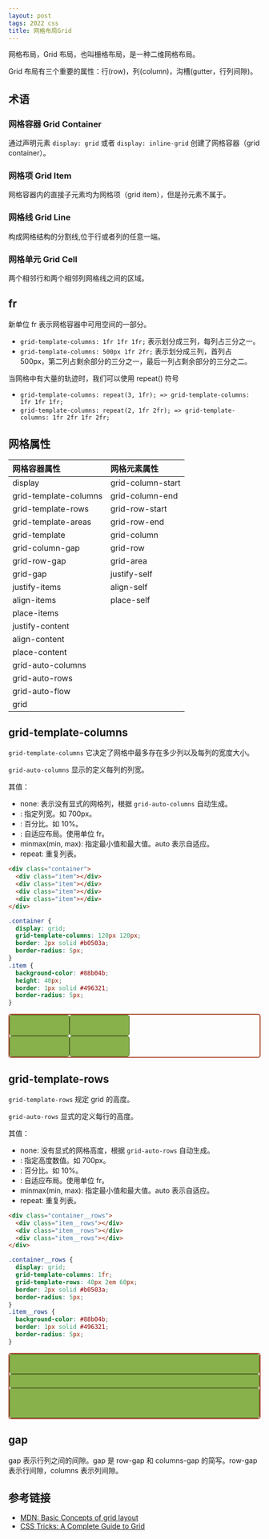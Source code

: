 ```yaml
---
layout: post
tags: 2022 css
title: 网格布局Grid
---
```


网格布局，Grid 布局，也叫栅格布局，是一种二维网格布局。

Grid 布局有三个重要的属性：行(row)，列(column)，沟槽(gutter，行列间隙)。

## 术语

### 网格容器 Grid Container

通过声明元素 `display: grid` 或者 `display: inline-grid` 创建了网格容器（grid container）。

### 网格项 Grid Item

网格容器内的直接子元素均为网格项（grid item），但是孙元素不属于。

### 网格线 Grid Line

构成网格结构的分割线,位于行或者列的任意一端。

### 网格单元 Grid Cell

两个相邻行和两个相邻列网格线之间的区域。

## fr

新单位 fr 表示网格容器中可用空间的一部分。

- `grid-template-columns: 1fr 1fr 1fr;` 表示划分成三列，每列占三分之一。
- `grid-template-columns: 500px 1fr 2fr;` 表示划分成三列，首列占 500px，第二列占剩余部分的三分之一，最后一列占剩余部分的三分之二。

当网格中有大量的轨迹时，我们可以使用 repeat() 符号

- `grid-template-columns: repeat(3, 1fr); => grid-template-columns: 1fr 1fr 1fr;`
- `grid-template-columns: repeat(2, 1fr 2fr); => grid-template-columns: 1fr 2fr 1fr 2fr;`

## 网格属性

| 网格容器属性          | 网格元素属性      |
| :-------------------- | :---------------- |
| display               | grid-column-start |
| grid-template-columns | grid-column-end   |
| grid-template-rows    | grid-row-start    |
| grid-template-areas   | grid-row-end      |
| grid-template         | grid-column       |
| grid-column-gap       | grid-row          |
| grid-row-gap          | grid-area         |
| grid-gap              | justify-self      |
| justify-items         | align-self        |
| align-items           | place-self        |
| place-items           |                   |
| justify-content       |                   |
| align-content         |                   |
| place-content         |                   |
| grid-auto-columns     |                   |
| grid-auto-rows        |                   |
| grid-auto-flow        |                   |
| grid                  |                   |

## grid-template-columns

`grid-template-columns` 它决定了网格中最多存在多少列以及每列的宽度大小。

`grid-auto-columns` 显示的定义每列的列宽。

其值：

- none: 表示没有显式的网格列，根据 `grid-auto-columns` 自动生成。
- <length>: 指定列宽。如 700px。
- <precentage>: 百分比。如 10%。
- <flex>: 自适应布局。使用单位 fr。
- minmax(min, max): 指定最小值和最大值。auto 表示自适应。
- repeat: 重复列表。

```html
<div class="container">
  <div class="item"></div>
  <div class="item"></div>
  <div class="item"></div>
  <div class="item"></div>
</div>
```

```css
.container {
  display: grid;
  grid-template-columns: 120px 120px;
  border: 2px solid #b0503a;
  border-radius: 5px;
}
.item {
  background-color: #88b04b;
  height: 40px;
  border: 1px solid #496321;
  border-radius: 5px;
}
```

<div class="container">
  <div class="item"></div>
  <div class="item"></div>
  <div class="item"></div>
  <div class="item"></div>
</div>

<style>
.container {
  display: grid;
  grid-template-columns: 120px 120px;
  border: 2px solid #b0503a;
  border-radius: 5px;
}
.item {
  background-color: #88b04b;
  height: 40px;
  border: 1px solid #496321;
  border-radius: 5px;
}
</style>

## grid-template-rows

`grid-template-rows` 规定 grid 的高度。

`grid-auto-rows` 显式的定义每行的高度。

其值：

- none: 没有显式的网格高度，根据 `grid-auto-rows` 自动生成。
- <length>: 指定高度数值。如 700px。
- <precentage>: 百分比。如 10%。
- <flex>: 自适应布局。使用单位 fr。
- minmax(min, max): 指定最小值和最大值。auto 表示自适应。
- repeat: 重复列表。

```html
<div class="container__rows">
  <div class="item__rows"></div>
  <div class="item__rows"></div>
  <div class="item__rows"></div>
</div>
```

```css
.container__rows {
  display: grid;
  grid-template-columns: 1fr;
  grid-template-rows: 40px 2em 60px;
  border: 2px solid #b0503a;
  border-radius: 5px;
}
.item__rows {
  background-color: #88b04b;
  border: 1px solid #496321;
  border-radius: 5px;
}
```

<div class="container__rows">
  <div class="item__rows"></div>
  <div class="item__rows"></div>
  <div class="item__rows"></div>
</div>

<style>
.container__rows {
  display: grid;
  grid-template-columns: 1fr;
  grid-template-rows: 40px 2em 60px;
  border: 2px solid #b0503a;
  border-radius: 5px;
}
.item__rows {
  background-color: #88b04b;
  border: 1px solid #496321;
  border-radius: 5px;
}
</style>

## gap

gap 表示行列之间的间隙。gap 是 row-gap 和 columns-gap 的简写。row-gap 表示行间隙，columns 表示列间隙。

## 参考链接

- [MDN: Basic Concepts of grid layout](https://developer.mozilla.org/en-US/docs/Web/CSS/CSS_Grid_Layout/Basic_Concepts_of_Grid_Layout)
- [CSS Tricks: A Complete Guide to Grid](https://css-tricks.com/snippets/css/complete-guide-grid/)
